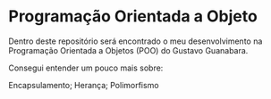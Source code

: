 # Programação Orientada a Objeto
Dentro deste repositório será encontrado o meu desenvolvimento na Programação Orientada a Objetos (POO) do Gustavo Guanabara.

Consegui entender um pouco mais sobre:

Encapsulamento;
Herança;
Polimorfismo

